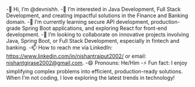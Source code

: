 -👋 Hi, I’m @devnishh.
-👀 I’m interested in Java Development, Full Stack Development, and creating impactful solutions in the Finance and Banking domain.
-🌱 I’m currently learning secure API development, production-grade Spring Boot applications, and exploring React for front-end development.
-💞️ I’m looking to collaborate on innovative projects involving Java, Spring Boot, or Full Stack Development, especially in fintech and banking.
-📫 How to reach me via LinkedIn: https://www.linkedin.com/in/nishantrajput2002/ or email: nishantgirase2002@gmail.com.
-😄 Pronouns: He/Him
-⚡ Fun fact: I enjoy simplifying complex problems into efficient, production-ready solutions. When I'm not coding, I love exploring the latest trends in technology!
